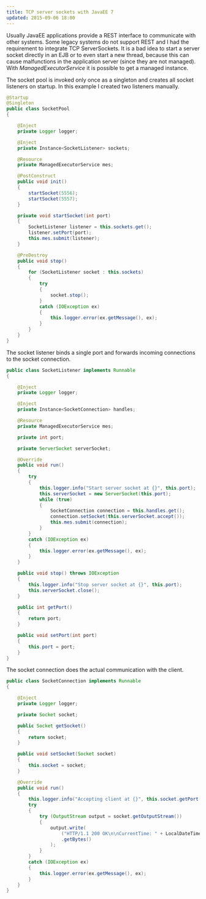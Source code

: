 ```yaml
---
title: TCP server sockets with JavaEE 7
updated: 2015-09-06 18:00
---
```


Usually JavaEE applications provide a REST interface to communicate with other systems. 
Some legacy systems do not support REST and I had the requirement to integrate TCP ServerSockets. 
It is a bad idea to start a server socket directly in an EJB or to even start a new thread, because this can cause malfunctions in the application server (since they are not managed).
With *ManagedExecutorService* it is possible to get a managed instance.

The socket pool is invoked only once as a singleton and creates all socket listeners on startup. 
In this example I created two listeners manually.

```java
@Startup
@Singleton
public class SocketPool
{

    @Inject
    private Logger logger;

    @Inject
    private Instance<SocketListener> sockets;

    @Resource
    private ManagedExecutorService mes;

    @PostConstruct
    public void init()
    {
        startSocket(5556);
        startSocket(5557);
    }

    private void startSocket(int port)
    {
        SocketListener listener = this.sockets.get();
        listener.setPort(port);
        this.mes.submit(listener);
    }

    @PreDestroy
    public void stop()
    {
        for (SocketListener socket : this.sockets)
        {
            try
            {
                socket.stop();
            }
            catch (IOException ex)
            {
                this.logger.error(ex.getMessage(), ex);
            }
        }
    }
}
```

The socket listener binds a single port and forwards incoming connections to the socket connection.

```java
public class SocketListener implements Runnable
{

    @Inject
    private Logger logger;

    @Inject
    private Instance<SocketConnection> handles;

    @Resource
    private ManagedExecutorService mes;

    private int port;

    private ServerSocket serverSocket;

    @Override
    public void run()
    {
        try
        {
            this.logger.info("Start server socket at {}", this.port);
            this.serverSocket = new ServerSocket(this.port);
            while (true)
            {
                SocketConnection connection = this.handles.get();
                connection.setSocket(this.serverSocket.accept());
                this.mes.submit(connection);
            }
        }
        catch (IOException ex)
        {
            this.logger.error(ex.getMessage(), ex);
        }
    }

    public void stop() throws IOException
    {
        this.logger.info("Stop server socket at {}", this.port);
        this.serverSocket.close();
    }

    public int getPort()
    {
        return port;
    }

    public void setPort(int port)
    {
        this.port = port;
    }
}
```

The socket connection does the actual communication with the client. 

```java
public class SocketConnection implements Runnable
{

    @Inject
    private Logger logger;

    private Socket socket;

    public Socket getSocket()
    {
        return socket;
    }

    public void setSocket(Socket socket)
    {
        this.socket = socket;
    }

    @Override
    public void run()
    {
        this.logger.info("Accepting client at {}", this.socket.getPort());
        try
        {
            try (OutputStream output = socket.getOutputStream())
            {
                output.write(
                    ("HTTP/1.1 200 OK\n\nCurrentTime: " + LocalDateTime.now())
                    .getBytes()
                );
            }
        }
        catch (IOException ex)
        {
            this.logger.error(ex.getMessage(), ex);
        }
    }
}
```
